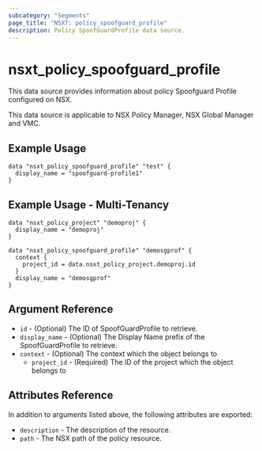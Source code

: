 ```yaml
---
subcategory: "Segments"
page_title: "NSXT: policy_spoofguard_profile"
description: Policy SpoofGuardProfile data source.
---
```


# nsxt_policy_spoofguard_profile

This data source provides information about policy Spoofguard Profile configured on NSX.

This data source is applicable to NSX Policy Manager, NSX Global Manager and VMC.

## Example Usage

```hcl
data "nsxt_policy_spoofguard_profile" "test" {
  display_name = "spoofguard-profile1"
}
```

## Example Usage - Multi-Tenancy

```hcl
data "nsxt_policy_project" "demoproj" {
  display_name = "demoproj"
}

data "nsxt_policy_spoofguard_profile" "demosgprof" {
  context {
    project_id = data.nsxt_policy_project.demoproj.id
  }
  display_name = "demosgprof"
}
```

## Argument Reference

* `id` - (Optional) The ID of SpoofGuardProfile to retrieve.
* `display_name` - (Optional) The Display Name prefix of the SpoofGuardProfile to retrieve.
* `context` - (Optional) The context which the object belongs to
    * `project_id` - (Required) The ID of the project which the object belongs to

## Attributes Reference

In addition to arguments listed above, the following attributes are exported:

* `description` - The description of the resource.
* `path` - The NSX path of the policy resource.
